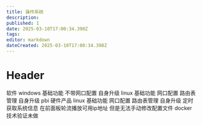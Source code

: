 ```yaml
---
title: 操作系统
description: 
published: 1
date: 2025-03-10T17:00:34.398Z
tags: 
editor: markdown
dateCreated: 2025-03-10T17:00:34.398Z
---
```


# Header
软件
   windows    基础功能 不带网口配置 自身升级
   linux       基础功能 网口配置 路由表管理 自身升级
   pbi 硬件产品 linux  基础功能 网口配置 路由表管理 自身升级 定时获取系统信息 在前面板轮流播放可用ip地址 但是无法手动修改配置文件
   docker 技术验证未做
